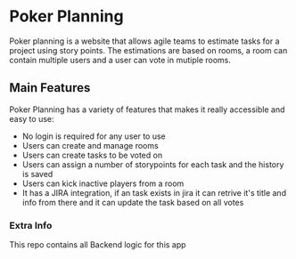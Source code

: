 # Poker Planning

 Poker planning is a website that allows agile teams to estimate tasks for a project using story points. The estimations are based on rooms, a room can contain multiple users and a user can vote in mutiple rooms.
 
 ## Main Features
 
 Poker Planning has a variety of features that makes it really accessible and easy to use:
 
 - No login is required for any user to use
 - Users can create and manage rooms
 - Users can create tasks to be voted on
 - Users can assign a number of storypoints for each task and the history is saved
 - Users can kick inactive players from a room
 - It has a JIRA integration, if an task exists in jira it can retrive it's title and info from there and it can update the task based on all votes
 
 ### Extra Info
 
 This repo contains all Backend logic for this app
